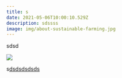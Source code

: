 ```yaml
---
title: s
date: 2021-05-06T10:00:10.529Z
description: sdssss
image: img/about-sustainable-farming.jpg
---
```

sdsd

![](img/products-grid3.jpg)

s[dsdsdsdsds](https://munchoninfo.com)